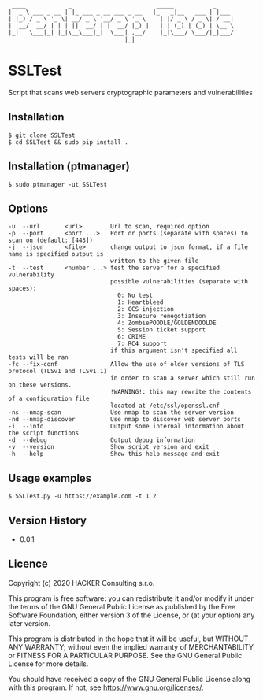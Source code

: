 ```
 ____            _                        _____           _     
|  _ \ ___ _ __ | |_ ___ _ __ ___ _ __   |_   _|__   ___ | |___ 
| |_) / _ \ '_ \| __/ _ \ '__/ _ \ '_ \    | |/ _ \ / _ \| / __|
|  __/  __/ | | | ||  __/ | |  __/ |_) |   | | (_) | (_) | \__ \
|_|   \___|_| |_|\__\___|_|  \___| .__/    |_|\___/ \___/|_|___/
                                 |_|
```

# SSLTest
Script that scans web servers cryptographic parameters and vulnerabilities 

## Installation

```
$ git clone SSLTest
$ cd SSLTest && sudo pip install .
```

## Installation (ptmanager) 

```
$ sudo ptmanager -ut SSLTest
```

## Options
```
-u  --url       <url>        Url to scan, required option
-p  --port      <port ...>   Port or ports (separate with spaces) to scan on (default: [443])
-j  --json      <file>       change output to json format, if a file name is specified output is 
                             written to the given file
-t  --test      <number ...> test the server for a specified vulnerability
                             possible vulnerabilities (separate with spaces):
                               0: No test
                               1: Heartbleed
                               2: CCS injection
                               3: Insecure renegotiation
                               4: ZombiePOODLE/GOLDENDOOLDE
                               5: Session ticket support
                               6: CRIME
                               7: RC4 support
                             if this argument isn't specified all tests will be ran
-fc --fix-conf               Allow the use of older versions of TLS protocol (TLSv1 and TLSv1.1) 
                             in order to scan a server which still run on these versions. 
                             !WARNING!: this may rewrite the contents of a configuration file 
                             located at /etc/ssl/openssl.cnf
-ns --nmap-scan              Use nmap to scan the server version
-nd --nmap-discover          Use nmap to discover web server ports
-i  --info                   Output some internal information about the script functions
-d  --debug                  Output debug information
-v  --version                Show script version and exit
-h  --help                   Show this help message and exit
```

## Usage examples
```
$ SSLTest.py -u https://example.com -t 1 2
```

## Version History

* 0.0.1

## Licence

Copyright (c) 2020 HACKER Consulting s.r.o.

This program is free software: you can redistribute it and/or modify
it under the terms of the GNU General Public License as published by
the Free Software Foundation, either version 3 of the License, or
(at your option) any later version.

This program is distributed in the hope that it will be useful,
but WITHOUT ANY WARRANTY; without even the implied warranty of
MERCHANTABILITY or FITNESS FOR A PARTICULAR PURPOSE.  See the
GNU General Public License for more details.

You should have received a copy of the GNU General Public License
along with this program.  If not, see <https://www.gnu.org/licenses/>.